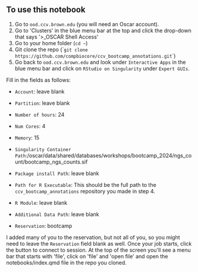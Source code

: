 ## To use this notebook

1.  Go to `ood.ccv.brown.edu` (you will need an Oscar account).
2.  Go to 'Clusters' in the blue menu bar at the top and click the drop-down that says '\>\_OSCAR Shell Access'
3.  Go to your home folder (`cd ~`)
4.  Git clone the repo (\``git clone https://github.com/compbiocore/ccv_bootcamp_annotations.git`\`)
5.  Go back to `ood.ccv.brown.edu` and look under `Interactive Apps` in the blue menu bar and click on `RStudio on Singularity` under `Expert GUIs`.

Fill in the fields as follows:

-   `Account`: leave blank

-   `Partition`: leave blank

-   `Number of hours`: 24

-   `Num Cores`: 4

-   `Memory`: 15

-   `Singularity Container Path`:/oscar/data/shared/databases/workshops/bootcamp_2024/ngs_count/bootcamp_ngs_counts.sif

-   `Package install Path`: leave blank

-   `Path for R Executable`: This should be the full path to the `ccv_bootcamp_annotations` repository you made in step 4.

-   `R Module`: leave blank

-   `Additional Data Path`: leave blank

-   `Reservation`: bootcamp

I added many of you to the reservation, but not all of you, so you might need to leave the `Reservation` field blank as well. Once your job starts, click the button to connect to session. At the top of the screen you'll see a menu bar that starts with 'file', click on 'file' and 'open file' and open the notebooks/index.qmd file in the repo you cloned. 
